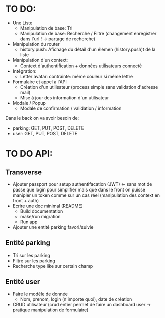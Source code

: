 # TO DO: 
* Une Liste
    * Manipulation de base: Tri
    * Manipulation de base: Recherche / Filtre (changement enregistrer dans l'url ! -> partage de recherche)
* Manipulation du router
    * history.push: Afichage du détail d'un élémen (history.push)t de la liste
* Manipulation d'un context:
    * Context d'authentification + données utilisateurs connecté
* Intégration:
    * Letter avatar: contrainte: même couleur si même lettre
* Formulaire et appel à l'API
    * Création d'un utilisateur (process simple sans validation d'adresse mail)
    * Mise à jour des information d'un utilisateur
* Modale / Popup
    * Modale de confirmation / validation / information

Dans le back on va avoir besoin de:
* parking: GET, PUT, POST, DELETE
* user: GET, PUT, POST, DELETE

# TO DO API: 
## Transverse
 * Ajouter passport pour setup authentifacation (JWT) <- sans mot de passe que login pour simplifier mais que dans le front on puisse manipler un token comme sur un cas réel (manipulation des context en front + auth)
 * Ecrire une doc minimal (README)
    * Build documentation
    * make/run migration
    * Run app
 * Ajouter une entité parking favori/suivie

## Entité parking

 * Tri sur les parking
 * Filtre sur les parking
 * Recherche type like sur certain champ

## Entité user
 * Faire le modèle de donnée
    * Nom, prenom, login (n'importe quoi), date de création
 * CRUD utilisateur (crud entier permet de faire un dashboard user -> pratique manipulation de formulaire)